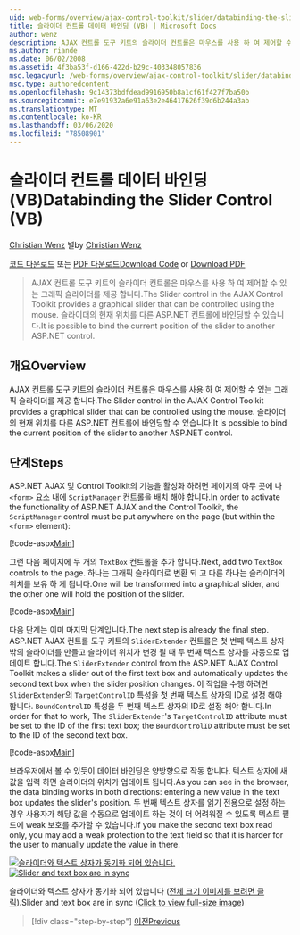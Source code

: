 ```yaml
---
uid: web-forms/overview/ajax-control-toolkit/slider/databinding-the-slider-control-vb
title: 슬라이더 컨트롤 데이터 바인딩 (VB) | Microsoft Docs
author: wenz
description: AJAX 컨트롤 도구 키트의 슬라이더 컨트롤은 마우스를 사용 하 여 제어할 수 있는 그래픽 슬라이더를 제공 합니다. 현재 positio를 바인딩할 수 있습니다.
ms.author: riande
ms.date: 06/02/2008
ms.assetid: 4f3ba53f-d166-422d-b29c-403348057836
msc.legacyurl: /web-forms/overview/ajax-control-toolkit/slider/databinding-the-slider-control-vb
msc.type: authoredcontent
ms.openlocfilehash: 9c14373bdfdead9916950b8a1cf61f427f7ba50b
ms.sourcegitcommit: e7e91932a6e91a63e2e46417626f39d6b244a3ab
ms.translationtype: MT
ms.contentlocale: ko-KR
ms.lasthandoff: 03/06/2020
ms.locfileid: "78508901"
---
```

# <a name="databinding-the-slider-control-vb"></a><span data-ttu-id="6cbfa-104">슬라이더 컨트롤 데이터 바인딩(VB)</span><span class="sxs-lookup"><span data-stu-id="6cbfa-104">Databinding the Slider Control (VB)</span></span>

<span data-ttu-id="6cbfa-105">[Christian Wenz](https://github.com/wenz) 별</span><span class="sxs-lookup"><span data-stu-id="6cbfa-105">by [Christian Wenz](https://github.com/wenz)</span></span>

<span data-ttu-id="6cbfa-106">[코드 다운로드](https://download.microsoft.com/download/9/3/f/93f8daea-bebd-4821-833b-95205389c7d0/Slider0.vb.zip) 또는 [PDF 다운로드](https://download.microsoft.com/download/2/d/c/2dc10e34-6983-41d4-9c08-f78f5387d32b/slider0VB.pdf)</span><span class="sxs-lookup"><span data-stu-id="6cbfa-106">[Download Code](https://download.microsoft.com/download/9/3/f/93f8daea-bebd-4821-833b-95205389c7d0/Slider0.vb.zip) or [Download PDF](https://download.microsoft.com/download/2/d/c/2dc10e34-6983-41d4-9c08-f78f5387d32b/slider0VB.pdf)</span></span>

> <span data-ttu-id="6cbfa-107">AJAX 컨트롤 도구 키트의 슬라이더 컨트롤은 마우스를 사용 하 여 제어할 수 있는 그래픽 슬라이더를 제공 합니다.</span><span class="sxs-lookup"><span data-stu-id="6cbfa-107">The Slider control in the AJAX Control Toolkit provides a graphical slider that can be controlled using the mouse.</span></span> <span data-ttu-id="6cbfa-108">슬라이더의 현재 위치를 다른 ASP.NET 컨트롤에 바인딩할 수 있습니다.</span><span class="sxs-lookup"><span data-stu-id="6cbfa-108">It is possible to bind the current position of the slider to another ASP.NET control.</span></span>

## <a name="overview"></a><span data-ttu-id="6cbfa-109">개요</span><span class="sxs-lookup"><span data-stu-id="6cbfa-109">Overview</span></span>

<span data-ttu-id="6cbfa-110">AJAX 컨트롤 도구 키트의 슬라이더 컨트롤은 마우스를 사용 하 여 제어할 수 있는 그래픽 슬라이더를 제공 합니다.</span><span class="sxs-lookup"><span data-stu-id="6cbfa-110">The Slider control in the AJAX Control Toolkit provides a graphical slider that can be controlled using the mouse.</span></span> <span data-ttu-id="6cbfa-111">슬라이더의 현재 위치를 다른 ASP.NET 컨트롤에 바인딩할 수 있습니다.</span><span class="sxs-lookup"><span data-stu-id="6cbfa-111">It is possible to bind the current position of the slider to another ASP.NET control.</span></span>

## <a name="steps"></a><span data-ttu-id="6cbfa-112">단계</span><span class="sxs-lookup"><span data-stu-id="6cbfa-112">Steps</span></span>

<span data-ttu-id="6cbfa-113">ASP.NET AJAX 및 Control Toolkit의 기능을 활성화 하려면 페이지의 아무 곳에 나 `<form>` 요소 내에 `ScriptManager` 컨트롤을 배치 해야 합니다.</span><span class="sxs-lookup"><span data-stu-id="6cbfa-113">In order to activate the functionality of ASP.NET AJAX and the Control Toolkit, the `ScriptManager` control must be put anywhere on the page (but within the `<form>` element):</span></span>

[!code-aspx[Main](databinding-the-slider-control-vb/samples/sample1.aspx)]

<span data-ttu-id="6cbfa-114">그런 다음 페이지에 두 개의 `TextBox` 컨트롤을 추가 합니다.</span><span class="sxs-lookup"><span data-stu-id="6cbfa-114">Next, add two `TextBox` controls to the page.</span></span> <span data-ttu-id="6cbfa-115">하나는 그래픽 슬라이더로 변환 되 고 다른 하나는 슬라이더의 위치를 보유 하 게 됩니다.</span><span class="sxs-lookup"><span data-stu-id="6cbfa-115">One will be transformed into a graphical slider, and the other one will hold the position of the slider.</span></span>

[!code-aspx[Main](databinding-the-slider-control-vb/samples/sample2.aspx)]

<span data-ttu-id="6cbfa-116">다음 단계는 이미 마지막 단계입니다.</span><span class="sxs-lookup"><span data-stu-id="6cbfa-116">The next step is already the final step.</span></span> <span data-ttu-id="6cbfa-117">ASP.NET AJAX 컨트롤 도구 키트의 `SliderExtender` 컨트롤은 첫 번째 텍스트 상자 밖의 슬라이더를 만들고 슬라이더 위치가 변경 될 때 두 번째 텍스트 상자를 자동으로 업데이트 합니다.</span><span class="sxs-lookup"><span data-stu-id="6cbfa-117">The `SliderExtender` control from the ASP.NET AJAX Control Toolkit makes a slider out of the first text box and automatically updates the second text box when the slider position changes.</span></span> <span data-ttu-id="6cbfa-118">이 작업을 수행 하려면 `SliderExtender`의 `TargetControlID` 특성을 첫 번째 텍스트 상자의 ID로 설정 해야 합니다. `BoundControlID` 특성을 두 번째 텍스트 상자의 ID로 설정 해야 합니다.</span><span class="sxs-lookup"><span data-stu-id="6cbfa-118">In order for that to work, The `SliderExtender`'s `TargetControlID` attribute must be set to the ID of the first text box; the `BoundControlID` attribute must be set to the ID of the second text box.</span></span>

[!code-aspx[Main](databinding-the-slider-control-vb/samples/sample3.aspx)]

<span data-ttu-id="6cbfa-119">브라우저에서 볼 수 있듯이 데이터 바인딩은 양방향으로 작동 합니다. 텍스트 상자에 새 값을 입력 하면 슬라이더의 위치가 업데이트 됩니다.</span><span class="sxs-lookup"><span data-stu-id="6cbfa-119">As you can see in the browser, the data binding works in both directions: entering a new value in the text box updates the slider's position.</span></span> <span data-ttu-id="6cbfa-120">두 번째 텍스트 상자를 읽기 전용으로 설정 하는 경우 사용자가 해당 값을 수동으로 업데이트 하는 것이 더 어려워질 수 있도록 텍스트 필드에 weak 보호를 추가할 수 있습니다.</span><span class="sxs-lookup"><span data-stu-id="6cbfa-120">If you make the second text box read only, you may add a weak protection to the text field so that it is harder for the user to manually update the value in there.</span></span>

<span data-ttu-id="6cbfa-121">[![슬라이더와 텍스트 상자가 동기화 되어 있습니다.](databinding-the-slider-control-vb/_static/image2.png)](databinding-the-slider-control-vb/_static/image1.png)</span><span class="sxs-lookup"><span data-stu-id="6cbfa-121">[![Slider and text box are in sync](databinding-the-slider-control-vb/_static/image2.png)](databinding-the-slider-control-vb/_static/image1.png)</span></span>

<span data-ttu-id="6cbfa-122">슬라이더와 텍스트 상자가 동기화 되어 있습니다 ([전체 크기 이미지를 보려면 클릭](databinding-the-slider-control-vb/_static/image3.png)).</span><span class="sxs-lookup"><span data-stu-id="6cbfa-122">Slider and text box are in sync ([Click to view full-size image](databinding-the-slider-control-vb/_static/image3.png))</span></span>

> [!div class="step-by-step"]
> [<span data-ttu-id="6cbfa-123">이전</span><span class="sxs-lookup"><span data-stu-id="6cbfa-123">Previous</span></span>](using-the-slider-control-with-auto-postback-vb.md)
